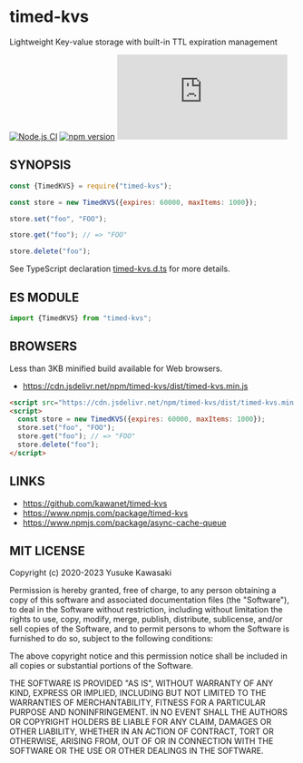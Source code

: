 # timed-kvs

Lightweight Key-value storage with built-in TTL expiration management

[![Node.js CI](https://github.com/kawanet/timed-kvs/workflows/Node.js%20CI/badge.svg?branch=main)](https://github.com/kawanet/timed-kvs/actions/)
[![npm version](https://badge.fury.io/js/timed-kvs.svg)](https://www.npmjs.com/package/timed-kvs)
[![gzip size](https://img.badgesize.io/https://unpkg.com/timed-kvs/dist/timed-kvs.min.js?compression=gzip)](https://unpkg.com/timed-kvs/dist/timed-kvs.min.js)

## SYNOPSIS

```js
const {TimedKVS} = require("timed-kvs");

const store = new TimedKVS({expires: 60000, maxItems: 1000});

store.set("foo", "FOO");

store.get("foo"); // => "FOO"

store.delete("foo");
```

See TypeScript declaration
[timed-kvs.d.ts](https://github.com/kawanet/timed-kvs/blob/main/types/timed-kvs.d.ts)
for more details.

## ES MODULE

```js
import {TimedKVS} from "timed-kvs";
```

## BROWSERS

Less than 3KB minified build available for Web browsers.

- https://cdn.jsdelivr.net/npm/timed-kvs/dist/timed-kvs.min.js

```html
<script src="https://cdn.jsdelivr.net/npm/timed-kvs/dist/timed-kvs.min.js"></script>
<script>
  const store = new TimedKVS({expires: 60000, maxItems: 1000});
  store.set("foo", "FOO");
  store.get("foo"); // => "FOO"
  store.delete("foo");
</script>
```

## LINKS

- https://github.com/kawanet/timed-kvs
- https://www.npmjs.com/package/timed-kvs
- https://www.npmjs.com/package/async-cache-queue

## MIT LICENSE

Copyright (c) 2020-2023 Yusuke Kawasaki

Permission is hereby granted, free of charge, to any person obtaining a copy of this software and associated
documentation files (the "Software"), to deal in the Software without restriction, including without limitation the
rights to use, copy, modify, merge, publish, distribute, sublicense, and/or sell copies of the Software, and to permit
persons to whom the Software is furnished to do so, subject to the following conditions:

The above copyright notice and this permission notice shall be included in all copies or substantial portions of the
Software.

THE SOFTWARE IS PROVIDED "AS IS", WITHOUT WARRANTY OF ANY KIND, EXPRESS OR IMPLIED, INCLUDING BUT NOT LIMITED TO THE
WARRANTIES OF MERCHANTABILITY, FITNESS FOR A PARTICULAR PURPOSE AND NONINFRINGEMENT. IN NO EVENT SHALL THE AUTHORS OR
COPYRIGHT HOLDERS BE LIABLE FOR ANY CLAIM, DAMAGES OR OTHER LIABILITY, WHETHER IN AN ACTION OF CONTRACT, TORT OR
OTHERWISE, ARISING FROM, OUT OF OR IN CONNECTION WITH THE SOFTWARE OR THE USE OR OTHER DEALINGS IN THE SOFTWARE.
